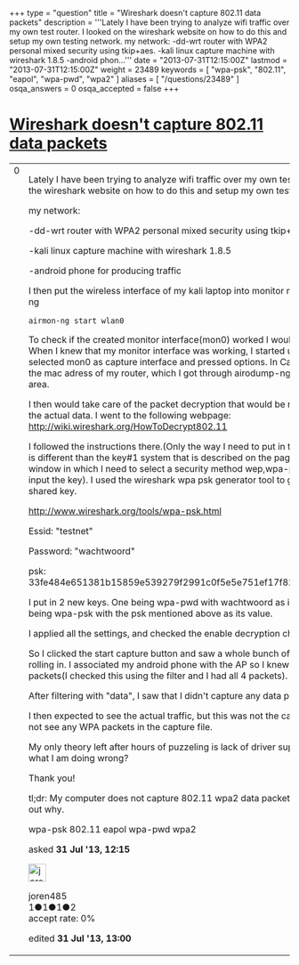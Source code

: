 +++
type = "question"
title = "Wireshark doesn&#x27;t capture 802.11 data packets"
description = '''Lately I have been trying to analyze wifi traffic over my own test router. I looked on the wireshark website on how to do this and setup my own testing network. my network: -dd-wrt router with WPA2 personal mixed security using tkip+aes. -kali linux capture machine with wireshark 1.8.5 -android phon...'''
date = "2013-07-31T12:15:00Z"
lastmod = "2013-07-31T12:15:00Z"
weight = 23489
keywords = [ "wpa-psk", "802.11", "eapol", "wpa-pwd", "wpa2" ]
aliases = [ "/questions/23489" ]
osqa_answers = 0
osqa_accepted = false
+++

<div class="headNormal">

# [Wireshark doesn't capture 802.11 data packets](/questions/23489/wireshark-doesnt-capture-80211-data-packets)

</div>

<div id="main-body">

<div id="askform">

<table id="question-table" style="width:100%;"><colgroup><col style="width: 50%" /><col style="width: 50%" /></colgroup><tbody><tr class="odd"><td style="width: 30px; vertical-align: top"><div class="vote-buttons"><span id="post-23489-upvote" class="ajax-command post-vote up" rel="nofollow" title="I like this post (click again to cancel)"> </span><div id="post-23489-score" class="post-score" title="current number of votes">0</div><span id="post-23489-downvote" class="ajax-command post-vote down" rel="nofollow" title="I dont like this post (click again to cancel)"> </span> <span id="favorite-mark" class="ajax-command favorite-mark" rel="nofollow" title="mark/unmark this question as favorite (click again to cancel)"> </span><div id="favorite-count" class="favorite-count"></div></div></td><td><div id="item-right"><div class="question-body"><p>Lately I have been trying to analyze wifi traffic over my own test router. I looked on the wireshark website on how to do this and setup my own testing network.</p><p>my network:</p><p>-dd-wrt router with WPA2 personal mixed security using tkip+aes.</p><p>-kali linux capture machine with wireshark 1.8.5</p><p>-android phone for producing traffic</p><p>I then put the wireless interface of my kali laptop into monitor mode user airmon-ng</p><pre><code>airmon-ng start wlan0</code></pre><p>To check if the created monitor interface(mon0) worked I would use airodump-ng. When I knew that my monitor interface was working, I started up Wireshark. I selected mon0 as capture interface and pressed options. In Capture options I put the mac adress of my router, which I got through airodump-ng, in the capture filter area.</p><p>I then would take care of the packet decryption that would be needed for me to see the actual data. I went to the following webpage: <a href="http://wiki.wireshark.org/HowToDecrypt802.11">http://wiki.wireshark.org/HowToDecrypt802.11</a></p><p>I followed the instructions there.(Only the way I need to put in the decryption keys is different than the key#1 system that is described on the page. I get a new window in which I need to select a security method wep,wpa-pwd or wpa-psk and input the key). I used the wireshark wpa psk generator tool to get the right pre-shared key.</p><p><a href="http://www.wireshark.org/tools/wpa-psk.html">http://www.wireshark.org/tools/wpa-psk.html</a></p><p>Essid: "testnet"</p><p>Password: "wachtwoord"</p><p>psk: 33fe484e651381b15859e539279f2991c0f5e5e751ef17f82104d4ad528718ca</p><p>I put in 2 new keys. One being wpa-pwd with wachtwoord as its value. The second being wpa-psk with the psk mentioned above as its value.</p><p>I applied all the settings, and checked the enable decryption checkbox.</p><p>So I clicked the start capture button and saw a whole bunch of beacon frames rolling in. I associated my android phone with the AP so I knew I capture the eapol packets(I checked this using the filter and I had all 4 packets).</p><p>After filtering with "data", I saw that I didn't capture any data packets.</p><p>I then expected to see the actual traffic, but this was not the case. airdecap-ng did not see any WPA packets in the capture file.</p><p>My only theory left after hours of puzzeling is lack of driver support. Please tell me what I am doing wrong?</p><p>Thank you!</p><p>tl;dr: My computer does not capture 802.11 wpa2 data packets, and I can't figure out why.</p></div><div id="question-tags" class="tags-container tags"><span class="post-tag tag-link-wpa-psk" rel="tag" title="see questions tagged &#39;wpa-psk&#39;">wpa-psk</span> <span class="post-tag tag-link-802.11" rel="tag" title="see questions tagged &#39;802.11&#39;">802.11</span> <span class="post-tag tag-link-eapol" rel="tag" title="see questions tagged &#39;eapol&#39;">eapol</span> <span class="post-tag tag-link-wpa-pwd" rel="tag" title="see questions tagged &#39;wpa-pwd&#39;">wpa-pwd</span> <span class="post-tag tag-link-wpa2" rel="tag" title="see questions tagged &#39;wpa2&#39;">wpa2</span></div><div id="question-controls" class="post-controls"></div><div class="post-update-info-container"><div class="post-update-info post-update-info-user"><p>asked <strong>31 Jul '13, 12:15</strong></p><img src="https://secure.gravatar.com/avatar/b8170408363aa47915fc5cdfb1c35d19?s=32&amp;d=identicon&amp;r=g" class="gravatar" width="32" height="32" alt="joren485&#39;s gravatar image" /><p><span>joren485</span><br />
<span class="score" title="1 reputation points">1</span><span title="1 badges"><span class="badge1">●</span><span class="badgecount">1</span></span><span title="1 badges"><span class="silver">●</span><span class="badgecount">1</span></span><span title="2 badges"><span class="bronze">●</span><span class="badgecount">2</span></span><br />
<span class="accept_rate" title="Rate of the user&#39;s accepted answers">accept rate:</span> <span title="joren485 has no accepted answers">0%</span></p></div><div class="post-update-info post-update-info-edited"><p><span> edited <strong>31 Jul '13, 13:00</strong> </span></p></div></div><div id="comments-container-23489" class="comments-container"></div><div id="comment-tools-23489" class="comment-tools"></div><div class="clear"></div><div id="comment-23489-form-container" class="comment-form-container"></div><div class="clear"></div></div></td></tr></tbody></table>

</div>

</div>

